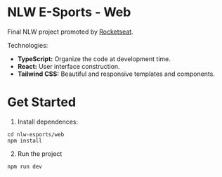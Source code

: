 # NLW E-Sports - Web

Final NLW project promoted by [Rocketseat](https://rocketseat.com.br/).

Technologies:
- **TypeScript:** Organize the code at development time.
- **React:** User interface construction. 
- **Tailwind CSS:** Beautiful and responsive templates and components.

# Get Started

1. Install dependences:

```
cd nlw-esports/web
npm install
```

2. Run the project

```
npm run dev
```
